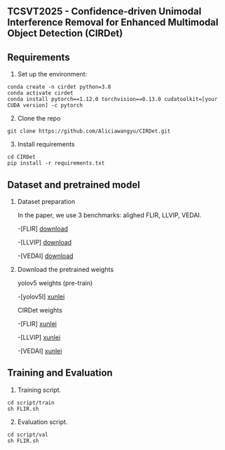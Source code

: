 ## TCSVT2025 - Confidence-driven Unimodal Interference Removal for Enhanced Multimodal Object Detection (CIRDet)

  ## Requirements

1. Set up the environment:

```
conda create -n cirdet python=3.8
conda activate cirdet
conda install pytorch==1.12.0 torchvision==0.13.0 cudatoolkit=[your CUDA version] -c pytorch
```

2. Clone the repo
   
```
git clone https://github.com/Aliciawangyu/CIRDet.git
```

3. Install requirements

```
cd CIRDet
pip install -r requirements.txt
```

  ## Dataset and pretrained model

1. Dataset preparation

    In the paper, we use 3 benchmarks: alighed FLIR, LLVIP, VEDAI.

   -[FLIR] [download](https://pan.xunlei.com/s/VOTzGQd_KOH5j3zDaaCgV87gA1?pwd=b5zv)

   -[LLVIP] [download](https://pan.xunlei.com/s/VOTzGbJtRILz3bf1Doc8I2rrA1?pwd=fhsx)

   -[VEDAI] [download](https://pan.xunlei.com/s/VOTzGY2UMce2SLPdEGNykFcLA1?pwd=briv)

2. Download the pretrained weights

   yolov5 weights (pre-train)

   -[yolov5l] [xunlei](https://pan.xunlei.com/s/VOTzO_qWJMhaCe7z_SV0BbxJA1?pwd=f3nf)

   CIRDet weights

   -[FLIR] [xunlei](https://pan.xunlei.com/s/VOTpKpYrjNCVYVS8cabIKRwNA1?pwd=uxzb)

   -[LLVIP] [xunlei](https://pan.xunlei.com/s/VOTpKyOfIfJBBF8bFq52XKUSA1?pwd=2t4x)

   -[VEDAI] [xunlei](https://pan.xunlei.com/s/VOTpL3QrvkmlrY_kRTMfRIzwA1?pwd=x8ax)

  ## Training and Evaluation
  
1. Training script.
```
cd script/train
sh FLIR.sh
```
2. Evaluation script.
```
cd script/val
sh FLIR.sh
```

